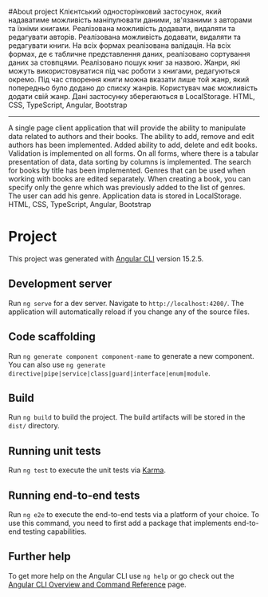 #About project
Клієнтський односторінковий застосунок, який надаватиме можливість маніпулювати даними, зв'язаними з авторами та їхніми книгами.
Реалізована можливість додавати, видаляти та редагувати авторів. Реалізована можливість додавати, видаляти та редагувати книги.
На всіх формах  реалізована валідація. На всіх формах, де є табличне представлення даних, реалізовано сортування даних за стовпцями. Реалізовано  пошук книг за назвою.
Жанри, які можуть використовуватися під час роботи з книгами, редагуються окремо. Під час створення книги можна вказати лише той жанр,
який попередньо було додано до списку жанрів. Користувач має  можливість додати свій жанр.
Дані застосунку  зберегаються в LocalStorage.
HTML, CSS, TypeScript, Angular, Bootstrap

------------------------------------------------------------
A single page client application that will provide the ability to manipulate data related to authors and their books.
The ability to add, remove and edit authors has been implemented. Added ability to add, delete and edit books.
Validation is implemented on all forms. On all forms, where there is a tabular presentation of data, data sorting by columns is implemented. The search for books by title has been implemented.
Genres that can be used when working with books are edited separately. When creating a book, you can specify only the genre
which was previously added to the list of genres. The user can add his genre.
Application data is stored in LocalStorage.
HTML, CSS, TypeScript, Angular, Bootstrap


# Project

This project was generated with [Angular CLI](https://github.com/angular/angular-cli) version 15.2.5.

## Development server

Run `ng serve` for a dev server. Navigate to `http://localhost:4200/`. The application will automatically reload if you change any of the source files.

## Code scaffolding

Run `ng generate component component-name` to generate a new component. You can also use `ng generate directive|pipe|service|class|guard|interface|enum|module`.

## Build

Run `ng build` to build the project. The build artifacts will be stored in the `dist/` directory.

## Running unit tests

Run `ng test` to execute the unit tests via [Karma](https://karma-runner.github.io).

## Running end-to-end tests

Run `ng e2e` to execute the end-to-end tests via a platform of your choice. To use this command, you need to first add a package that implements end-to-end testing capabilities.

## Further help

To get more help on the Angular CLI use `ng help` or go check out the [Angular CLI Overview and Command Reference](https://angular.io/cli) page.

